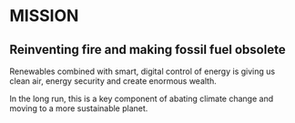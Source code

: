 # MISSION

## Reinventing fire and making fossil fuel obsolete 

Renewables combined with smart, digital control of energy is giving us clean air, energy security and create enormous wealth. 

In the long run, this is a key component of abating climate change and moving to a more sustainable planet.
